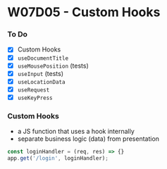 # W07D05 - Custom Hooks

### To Do
- [x] Custom Hooks
- [x] `useDocumentTitle`
- [x] `useMousePosition` (tests)
- [x] `useInput` (tests)
- [x] `useLocationData`
- [x] `useRequest`
- [x] `useKeyPress`

### Custom Hooks
* a JS function that uses a hook internally
* separate business logic (data) from presentation


```js
const loginHandler = (req, res) => {}
app.get('/login', loginHandler);
```











